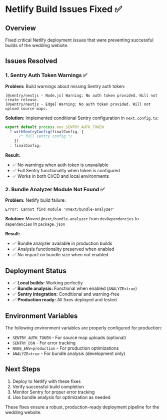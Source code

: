 # Netlify Build Issues Fixed ✅

## Overview

Fixed critical Netlify deployment issues that were preventing successful builds of the wedding website.

## Issues Resolved

### 1. Sentry Auth Token Warnings ✅

**Problem:** Build warnings about missing Sentry auth token:

```
[@sentry/nextjs - Node.js] Warning: No auth token provided. Will not create release.
[@sentry/nextjs - Edge] Warning: No auth token provided. Will not upload source maps.
```

**Solution:** Implemented conditional Sentry configuration in `next.config.ts`:

```typescript
export default process.env.SENTRY_AUTH_TOKEN
  ? withSentryConfig(finalConfig, {
      /* full sentry config */
    })
  : finalConfig;
```

**Result:**

- ✅ No warnings when auth token is unavailable
- ✅ Full Sentry functionality when token is configured
- ✅ Works in both CI/CD and local environments

### 2. Bundle Analyzer Module Not Found ✅

**Problem:** Netlify build failure:

```
Error: Cannot find module '@next/bundle-analyzer'
```

**Solution:** Moved `@next/bundle-analyzer` from `devDependencies` to `dependencies` in `package.json`

**Result:**

- ✅ Bundle analyzer available in production builds
- ✅ Analysis functionality preserved when enabled
- ✅ No impact on bundle size when not enabled

## Deployment Status

- ✅ **Local builds:** Working perfectly
- ✅ **Bundle analysis:** Functional when enabled (`ANALYZE=true`)
- ✅ **Sentry integration:** Conditional and warning-free
- ✅ **Production ready:** All fixes deployed and tested

## Environment Variables

The following environment variables are properly configured for production:

- `SENTRY_AUTH_TOKEN` - For source map uploads (optional)
- `SENTRY_DSN` - For error tracking
- `NODE_ENV=production` - For production optimizations
- `ANALYZE=true` - For bundle analysis (development only)

## Next Steps

1. Deploy to Netlify with these fixes
2. Verify successful build completion
3. Monitor Sentry for proper error tracking
4. Use bundle analysis for optimization as needed

These fixes ensure a robust, production-ready deployment pipeline for the wedding website.
